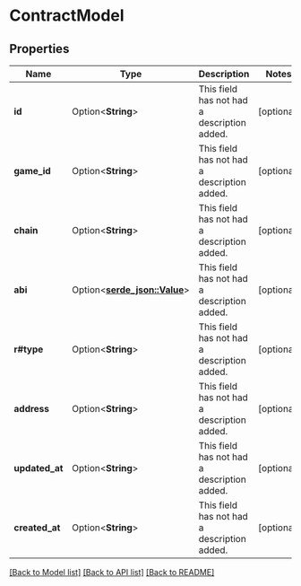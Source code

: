 # ContractModel

## Properties

Name | Type | Description | Notes
------------ | ------------- | ------------- | -------------
**id** | Option<**String**> | This field has not had a description added. | [optional]
**game_id** | Option<**String**> | This field has not had a description added. | [optional]
**chain** | Option<**String**> | This field has not had a description added. | [optional]
**abi** | Option<[**serde_json::Value**](.md)> | This field has not had a description added. | [optional]
**r#type** | Option<**String**> | This field has not had a description added. | [optional]
**address** | Option<**String**> | This field has not had a description added. | [optional]
**updated_at** | Option<**String**> | This field has not had a description added. | [optional]
**created_at** | Option<**String**> | This field has not had a description added. | [optional]

[[Back to Model list]](../README.md#documentation-for-models) [[Back to API list]](../README.md#documentation-for-api-endpoints) [[Back to README]](../README.md)


